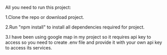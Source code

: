 All you need to run this project:

1.Clone the repo or download project.

2.Run "npm install" to install all dependencies required for project.

3.I have been using google map in my project so it requires api key to access so you need to create .env file and  provide it with your own api key to access its services.

